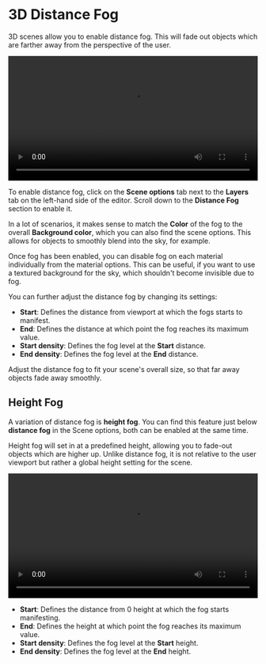 # 3D Distance Fog

3D scenes allow you to enable distance fog. This will fade out objects which are farther away from the perspective of the user.

<video width="100%" controls loop autoplay>
  <source src="/videos/fog_distance.mp4" type="video/mp4">
  Your browser does not support the video tag.
</video>

To enable distance fog, click on the **Scene options** tab next to the **Layers** tab on the left-hand side of the editor. Scroll down to the **Distance Fog** section to enable it.

In a lot of scenarios, it makes sense to match the **Color** of the fog to the overall **Background color**, which you can also find the scene options. This allows for objects to smoothly blend into the sky, for example.

Once fog has been enabled, you can disable fog on each material individually from the material options. This can be useful, if you want to use a textured background for the sky, which shouldn't become invisible due to fog.

You can further adjust the distance fog by changing its settings:

* **Start**: Defines the distance from viewport at which the fogs starts to manifest.
* **End**: Defines the distance at which point the fog reaches its maximum value.
* **Start density**: Defines the fog level at the **Start** distance.
* **End density**: Defines the fog level at the **End** distance.

Adjust the distance fog to fit your scene's overall size, so that far away objects fade away smoothly.

## Height Fog

A variation of distance fog is **height fog**. You can find this feature just below **distance fog** in the Scene options, both can be enabled at the same time.

Height fog will set in at a predefined height, allowing you to fade-out objects which are higher up. Unlike distance fog, it is not relative to the user viewport but rather a global height setting for the scene.

<video width="100%" controls loop autoplay>
  <source src="/videos/fog_height.mp4" type="video/mp4">
  Your browser does not support the video tag.
</video>

* **Start**: Defines the distance from 0 height at which the fog starts manifesting.
* **End**: Defines the height at which point the fog reaches its maximum value.
* **Start density**: Defines the fog level at the **Start** height.
* **End density**: Defines the fog level at the **End** height.
